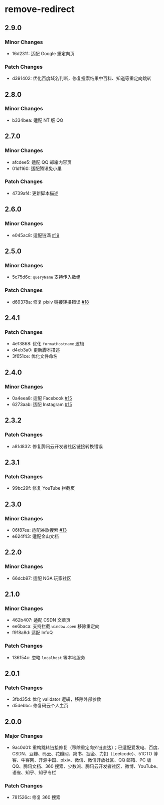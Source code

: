 # remove-redirect

## 2.9.0

### Minor Changes

- 16d2311: 适配 Google 重定向页

### Patch Changes

- d391402: 优化百度域名判断，修复搜索结果中百科、知道等重定向跳转

## 2.8.0

### Minor Changes

- b334bea: 适配 NT 版 QQ

## 2.7.0

### Minor Changes

- afcdee5: 适配 QQ 邮箱内容页
- 01df160: 适配腾讯兔小巢

### Patch Changes

- 4739af4: 更新脚本描述

## 2.6.0

### Minor Changes

- e045ac8: 适配链滴 [#19](https://github.com/maomao1996/tampermonkey-scripts/issues/19)

## 2.5.0

### Minor Changes

- 5c75d6c: `queryName` 支持传入数组

### Patch Changes

- d69378a: 修复 pixiv 链接转换错误 [#18](https://github.com/maomao1996/tampermonkey-scripts/issues/18)

## 2.4.1

### Patch Changes

- 4e13868: 优化 `formatHostname` 逻辑
- d4eb3a0: 更新脚本描述
- 3f651ce: 优化文件命名

## 2.4.0

### Minor Changes

- 0a4eea8: 适配 Facebook [#15](https://github.com/maomao1996/tampermonkey-scripts/issues/15)
- 6273aab: 适配 Instagram [#15](https://github.com/maomao1996/tampermonkey-scripts/issues/15)

## 2.3.2

### Patch Changes

- a81d832: 修复腾讯云开发者社区链接转换错误

## 2.3.1

### Patch Changes

- 99bc29f: 修复 YouTube 拦截页

## 2.3.0

### Minor Changes

- 06f87ea: 适配谷歌搜索 [#13](https://github.com/maomao1996/tampermonkey-scripts/issues/13)
- e624f43: 适配金山文档

## 2.2.0

### Minor Changes

- 66dcb97: 适配 NGA 玩家社区

## 2.1.0

### Minor Changes

- 462b407: 适配 CSDN 文章页
- ee6baca: 支持拦截 `window.open` 移除重定向
- f918a8d: 适配 InfoQ

### Patch Changes

- 136154c: 忽略 `localhost` 等本地服务

## 2.0.1

### Patch Changes

- 3fbd35d: 优化 validator 逻辑，移除外部参数
- d5debbc: 修复码云个人主页

## 2.0.0

### Major Changes

- 9ac0d01: 重构跳转链接修复（移除重定向外链直达）；已适配爱发电、百度、CSDN、豆瓣、码云、花瓣网、简书、掘金、力扣（Leetcode）、51CTO 博客、牛客网、开源中国、pixiv、微信、微信开放社区、QQ 邮箱、PC 版 QQ、腾讯文档、360 搜索、少数派、腾讯云开发者社区、微博、YouTube、语雀、知乎、知乎专栏

### Patch Changes

- 781526c: 修复 360 搜索
